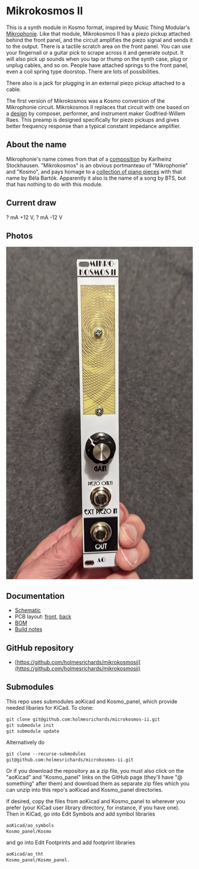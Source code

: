 # Mikrokosmos II

This is a synth module in Kosmo format, inspired by Music Thing Modular's [Mikrophonie](https://www.musicthing.co.uk/Mikrophonie/). Like that module, Mikrokosmos II has a piezo pickup attached behind the front panel, and the circuit amplifies the piezo signal and sends it to the output. There is a tactile scratch area on the front panel. You can use your fingernail or a guitar pick to scrape across it and generate output. It will also pick up sounds when you tap or thump on the synth case, plug or unplug cables, and so on. People have attached springs to the front panel, even a coil spring type doorstop. There are lots of possibilities.

There also is a jack for plugging in an external piezo pickup attached to a cable.

The first version of Mikrokosmos was a Kosmo conversion of the Mikrophonie circuit. Mikrokosmos II replaces that circuit with one based on a [design](https://www.logosfoundation.org/g_texts/Orfeus/preamps/piezo_disks.html) by composer, performer, and instrument maker Godfried-Willem Raes. This preamp is designed specifically for piezo pickups and gives better frequency response than a typical constant impedance amplifier.

## About the name

Mikrophonie's name comes from that of a [composition](https://en.wikipedia.org/wiki/Mikrophonie_(Stockhausen)) by Karlheinz Stockhausen. "Mikrokosmos" is an obvious portmanteau of "Mikrophonie" and "Kosmo", and pays homage to a [collection of piano pieces](https://en.wikipedia.org/wiki/Mikrokosmos_(Bart%C3%B3k)) with that name by Béla Bartók. Apparently it also is the name of a song by BTS, but that has nothing to do with this module.

## Current draw
? mA +12 V, ? mA -12 V

## Photos

![mikrokosmos](Images/mikrokosmos.jpg)

## Documentation

* [Schematic](Docs/mikrokosmos-ii.pdf)
* PCB layout: [front](Docs/mikrokosmos-ii_layout_front.pdf), [back](Docs/mikrokosmos-ii_layout_back.pdf)
* [BOM](Docs/mikrokosmos-ii_bom.md)
* [Build notes](Docs/build.md)

## GitHub repository

* [https://github.com/holmesrichards/mikrokosmosii](https://github.com/holmesrichards/mikrokosmosii)

## Submodules

This repo uses submodules aoKicad and Kosmo_panel, which provide needed libaries for KiCad. To clone:

```
git clone git@github.com:holmesrichards/microkosmos-ii.git
git submodule init
git submodule update
```


Alternatively do

```
git clone --recurse-submodules git@github.com:holmesrichards/microkosmos-ii.git
```

Or if you download the repository as a zip file, you must also click on the "aoKicad" and "Kosmo\_panel" links on the GitHub page (they'll have "@ something" after them) and download them as separate zip files which you can unzip into this repo's aoKicad and Kosmo\_panel directories.

If desired, copy the files from aoKicad and Kosmo\_panel to wherever you prefer (your KiCad user library directory, for instance, if you have one). Then in KiCad, go into Edit Symbols and add symbol libraries 

```
aoKicad/ao_symbols
Kosmo_panel/Kosmo
```
and go into Edit Footprints and add footprint libraries 
```
aoKicad/ao_tht
Kosmo_panel/Kosmo_panel.
```
